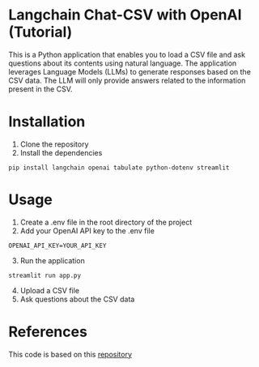 # Langchain Chat-CSV with OpenAI (Tutorial)
This is a Python application that enables you to load a CSV file and ask questions about its contents using natural language. The application leverages Language Models (LLMs) to generate responses based on the CSV data. The LLM will only provide answers related to the information present in the CSV.

# Installation
1. Clone the repository
2. Install the dependencies
```
pip install langchain openai tabulate python-dotenv streamlit
```

# Usage
1. Create a .env file in the root directory of the project
2. Add your OpenAI API key to the .env file
```
OPENAI_API_KEY=YOUR_API_KEY
```
3. Run the application
```
streamlit run app.py
```
4. Upload a CSV file
5. Ask questions about the CSV data

# References
This code is based on this [repository](https://github.com/alejandro-ao/langchain-ask-csv)

